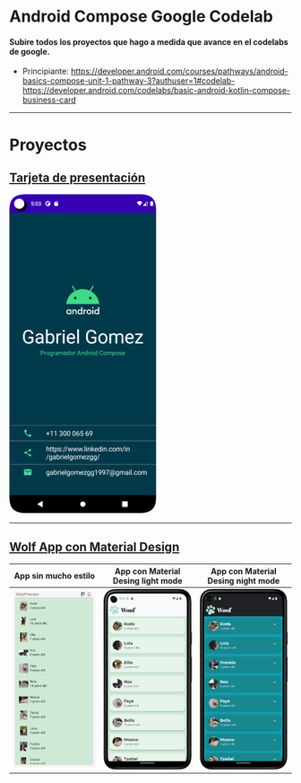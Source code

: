 # Android Compose Google Codelab
#### Subire todos los proyectos que hago a medida que avance en el codelabs de google.
* Principiante: https://developer.android.com/courses/pathways/android-basics-compose-unit-1-pathway-3?authuser=1#codelab-https://developer.android.com/codelabs/basic-android-kotlin-compose-business-card

-----------------------

# Proyectos
## [Tarjeta de presentación](https://github.com/GabrielGomezGG/AndroidComposeGoogleCodelab/tree/master/Principiante/TarjetaDePresentacion)
![tarjeta](https://github.com/GabrielGomezGG/AndroidComposeGoogleCodelab/blob/master/Principiante/TarjetaDePresentacion/tarjeta-de-presentacion.png)

-----------------------
## [Wolf App con Material Design](https://github.com/GabrielGomezGG/AndroidComposeGoogleCodelab/tree/master/MaterialComposeExample)
|App sin mucho estilo|App con Material Desing light mode|App con Material Desing night mode|
|-|-|-|
|![App sin mucho estilo](https://github.com/GabrielGomezGG/AndroidComposeGoogleCodelab/blob/master/MaterialComposeExample/without%20style.png)|![App light mode](https://github.com/GabrielGomezGG/AndroidComposeGoogleCodelab/blob/master/MaterialComposeExample/final-light-mode.png)|![App night mode](https://github.com/GabrielGomezGG/AndroidComposeGoogleCodelab/blob/master/MaterialComposeExample/final-night-mode.png)|


